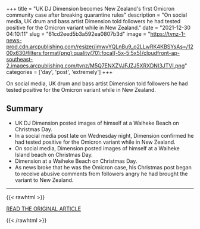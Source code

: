 +++
title = "UK DJ Dimension becomes New Zealand's first Omicron community case after breaking quarantine rules"
description = "On social media, UK drum and bass artist Dimension told followers he had tested positive for the Omicron variant while in New Zealand."
date = "2021-12-30 04:10:11"
slug = "61cd2eed5b3a592ea0807b3d"
image = "https://tvnz-1-news-prod.cdn.arcpublishing.com/resizer/imwvYQLnBu9_o2LLwRK4KBSYsAs=/1200x630/filters:format(png):quality(70):focal(-5x-5:5x5)/cloudfront-ap-southeast-2.images.arcpublishing.com/tvnz/M5Q7ENXZVJFJZJ5XRXDNI3JTVI.png"
categories = ['day', 'post', 'extremely']
+++

On social media, UK drum and bass artist Dimension told followers he had tested positive for the Omicron variant while in New Zealand.

## Summary

- UK DJ Dimension posted images of himself at a Waiheke Beach on Christmas Day.
- In a social media post late on Wednesday night, Dimension confirmed he had tested positive for the Omicron variant while in New Zealand.
- On social media, Dimension posted images of himself at a Waiheke Island beach on Christmas Day.
- Dimension at a Waiheke Beach on Christmas Day.
- As news broke that he was the Omicron case, his Christmas post began to receive abusive comments from followers angry he had brought the variant to New Zealand.

---

{{< rawhtml >}}
  <p class="article-category">
    <a target="_blank" href="https://www.1news.co.nz/2021/12/29/uk-dj-dimension-is-omicron-community-case-report/">READ THE ORIGINAL ARTICLE</a>
  </p>
{{< /rawhtml >}}
